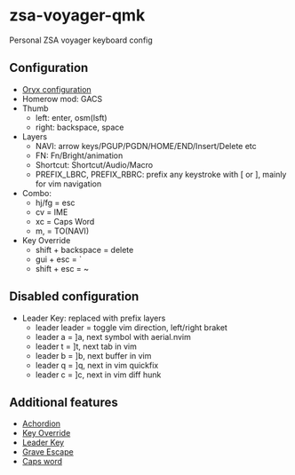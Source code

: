 # zsa-voyager-qmk

Personal ZSA voyager keyboard config

## Configuration
* [Oryx configuration](https://configure.zsa.io/voyager/layouts/LNQG6/latest)
* Homerow mod: GACS
* Thumb
    * left: enter, osm(lsft)
    * right: backspace, space
* Layers
    * NAVI: arrow keys/PGUP/PGDN/HOME/END/Insert/Delete etc
    * FN: Fn/Bright/animation
    * Shortcut: Shortcut/Audio/Macro
    * PREFIX_LBRC, PREFIX_RBRC: prefix any keystroke with [ or ], mainly for vim navigation
* Combo:
    * hj/fg = esc
    * cv = IME
    * xc = Caps Word
    * m, = TO(NAVI)
* Key Override
    * shift + backspace = delete
    * gui + esc = \`
    * shift + esc = ~

## Disabled configuration
* Leader Key: replaced with prefix layers
    * leader leader = toggle vim direction, left/right braket
    * leader a = ]a, next symbol with aerial.nvim
    * leader t = ]t, next tab in vim
    * leader b = ]b, next buffer in vim
    * leader q = ]q, next in vim quickfix
    * leader c = ]c, next in vim diff hunk

## Additional features
* [Achordion](https://getreuer.info/posts/keyboards/achordion/index.html)
* [Key Override](https://docs.qmk.fm/#/feature_key_overrides)
* [Leader Key](https://docs.qmk.fm/features/leader_key)
* [Grave Escape](https://docs.qmk.fm/features/grave_esc)
* [Caps word](https://docs.qmk.fm/features/caps_word)
